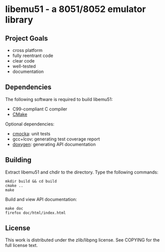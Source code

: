 # libemu51 - a 8051/8052 emulator library

## Project Goals

- cross platform
- fully reentrant code
- clear code
- well-tested
- documentation

## Dependencies

The following software is required to build libemu51:

- C99-compliant C compiler
- [CMake](http://www.cmake.org/)

Optional dependencies:

- [cmocka](https://cmocka.org/): unit tests
- gcc+lcov: generating test coverage report
- [doxygen](http://www.stack.nl/~dimitri/doxygen/): generating API documentation

## Building

Extract libemu51 and chdir to the directory. Type the following commands:

```
mkdir build && cd build
cmake ..
make
```

Build and view API documentation:

```
make doc
firefox doc/html/index.html
```
## License

This work is distributed under the zlib/libpng license. See COPYING for the
full license text.
